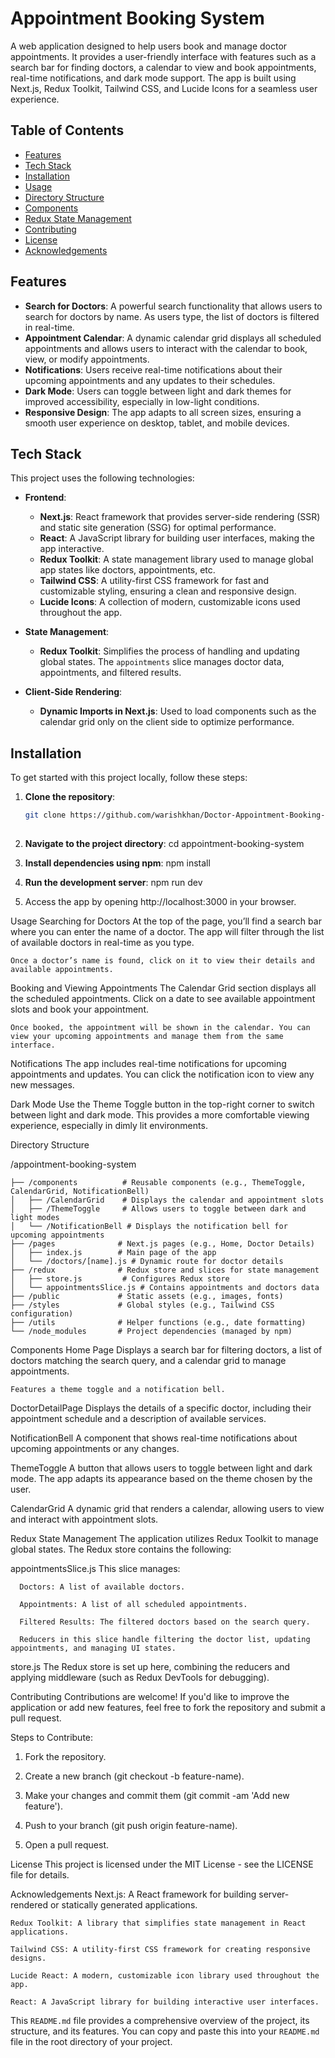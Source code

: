 # Appointment Booking System

A web application designed to help users book and manage doctor appointments. It provides a user-friendly interface with features such as a search bar for finding doctors, a calendar to view and book appointments, real-time notifications, and dark mode support. The app is built using Next.js, Redux Toolkit, Tailwind CSS, and Lucide Icons for a seamless user experience.

## Table of Contents

- [Features](#features)
- [Tech Stack](#tech-stack)
- [Installation](#installation)
- [Usage](#usage)
- [Directory Structure](#directory-structure)
- [Components](#components)
- [Redux State Management](#redux-state-management)
- [Contributing](#contributing)
- [License](#license)
- [Acknowledgements](#acknowledgements)

## Features

- **Search for Doctors**: A powerful search functionality that allows users to search for doctors by name. As users type, the list of doctors is filtered in real-time.
- **Appointment Calendar**: A dynamic calendar grid displays all scheduled appointments and allows users to interact with the calendar to book, view, or modify appointments.
- **Notifications**: Users receive real-time notifications about their upcoming appointments and any updates to their schedules.
- **Dark Mode**: Users can toggle between light and dark themes for improved accessibility, especially in low-light conditions.
- **Responsive Design**: The app adapts to all screen sizes, ensuring a smooth user experience on desktop, tablet, and mobile devices.

## Tech Stack

This project uses the following technologies:

- **Frontend**:
  - **Next.js**: React framework that provides server-side rendering (SSR) and static site generation (SSG) for optimal performance.
  - **React**: A JavaScript library for building user interfaces, making the app interactive.
  - **Redux Toolkit**: A state management library used to manage global app states like doctors, appointments, etc.
  - **Tailwind CSS**: A utility-first CSS framework for fast and customizable styling, ensuring a clean and responsive design.
  - **Lucide Icons**: A collection of modern, customizable icons used throughout the app.

- **State Management**:
  - **Redux Toolkit**: Simplifies the process of handling and updating global states. The `appointments` slice manages doctor data, appointments, and filtered results.

- **Client-Side Rendering**:
  - **Dynamic Imports in Next.js**: Used to load components such as the calendar grid only on the client side to optimize performance.

## Installation

To get started with this project locally, follow these steps:

1. **Clone the repository**:
   ```bash
   git clone https://github.com/warishkhan/Doctor-Appointment-Booking-System.git
    

2. **Navigate to the project directory**:
    cd appointment-booking-system

3. **Install dependencies using npm**:
    npm install

4. **Run the development server**:
    npm run dev

5. Access the app by opening http://localhost:3000 in your browser.

Usage
   Searching for Doctors
   At the top of the page, you’ll find a search bar where you can enter the name of a doctor. The app will filter through the list of available doctors in real-time as you type.

    Once a doctor’s name is found, click on it to view their details and available appointments.

Booking and Viewing Appointments
    The Calendar Grid section displays all the scheduled appointments. Click on a date to see available appointment slots and book your appointment.

    Once booked, the appointment will be shown in the calendar. You can view your upcoming appointments and manage them from the same interface.

Notifications
    The app includes real-time notifications for upcoming appointments and updates. You can click the notification icon to view any new messages.

Dark Mode
    Use the Theme Toggle button in the top-right corner to switch between light and dark mode. This provides a more comfortable viewing experience, especially in dimly lit environments.

Directory Structure

/appointment-booking-system

    ├── /components          # Reusable components (e.g., ThemeToggle, CalendarGrid, NotificationBell)
    │   ├── /CalendarGrid    # Displays the calendar and appointment slots
    │   ├── /ThemeToggle     # Allows users to toggle between dark and light modes
    │   └── /NotificationBell # Displays the notification bell for upcoming appointments
    ├── /pages              # Next.js pages (e.g., Home, Doctor Details)
    │   ├── index.js        # Main page of the app
    │   └── /doctors/[name].js # Dynamic route for doctor details
    ├── /redux              # Redux store and slices for state management
    │   ├── store.js         # Configures Redux store
    │   └── appointmentsSlice.js # Contains appointments and doctors data
    ├── /public             # Static assets (e.g., images, fonts)
    ├── /styles             # Global styles (e.g., Tailwind CSS configuration)
    ├── /utils              # Helper functions (e.g., date formatting)
    └── /node_modules       # Project dependencies (managed by npm)

Components
Home Page
    Displays a search bar for filtering doctors, a list of doctors matching the search query, and a calendar grid to manage appointments.

    Features a theme toggle and a notification bell.

DoctorDetailPage
    Displays the details of a specific doctor, including their appointment schedule and a description of available services.

NotificationBell
    A component that shows real-time notifications about upcoming appointments or any changes.

ThemeToggle
    A button that allows users to toggle between light and dark mode. The app adapts its appearance based on the theme chosen by the user.

CalendarGrid
    A dynamic grid that renders a calendar, allowing users to view and interact with appointment slots.

Redux State Management
    The application utilizes Redux Toolkit to manage global states. The Redux store contains the following:

appointmentsSlice.js
    This slice manages:

      Doctors: A list of available doctors.

      Appointments: A list of all scheduled appointments.

      Filtered Results: The filtered doctors based on the search query.

      Reducers in this slice handle filtering the doctor list, updating appointments, and managing UI states.

store.js
    The Redux store is set up here, combining the reducers and applying middleware (such as Redux DevTools for debugging).

Contributing
   Contributions are welcome! If you'd like to improve the application or add new features, feel free to fork the repository and submit a pull request.

Steps to Contribute:
1. Fork the repository.

2. Create a new branch (git checkout -b feature-name).

3. Make your changes and commit them (git commit -am 'Add new feature').

4. Push to your branch (git push origin feature-name).

5. Open a pull request.


License
This project is licensed under the MIT License - see the LICENSE file for details.

Acknowledgements
    Next.js: A React framework for building server-rendered or statically generated applications.

    Redux Toolkit: A library that simplifies state management in React applications.

    Tailwind CSS: A utility-first CSS framework for creating responsive designs.

    Lucide React: A modern, customizable icon library used throughout the app.

    React: A JavaScript library for building interactive user interfaces.


  
This `README.md` file provides a comprehensive overview of the project, its structure, and its features. You can copy and paste this into your `README.md` file in the root directory of your project.


